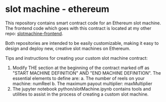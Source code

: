 # slot machine - ethereum

This repository contains smart contract code for an Ethereum slot machine. The frontend code which goes with this contract is located at my other repo: [slotmachine-frontend](https://github.com/mettinger/slotmachine-frontend).  

Both repositories are intended to be easily customizable, making it easy to design and deploy new, creative slot machines on Ethereum.

Tips and instructions for creating your custom slot machine contract:

1.  Modify THE section at the beginning of the contract marked off as "START MACHINE DEFINITION" AND "END MACHINE DEFINITION".  The essential elements to define are:
  a.  The number of reels on your machine: numReel
  b.  The maximum payout multiplier: maxMultiplier
2.  The jupyter notebook python/slotMachine.ipynb contains tools and utilities to assist in the process of creating a custom slot machine.
